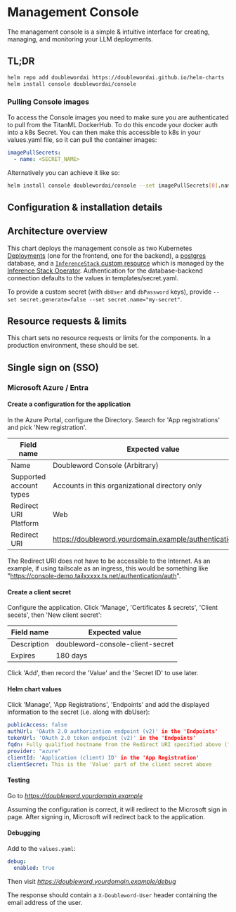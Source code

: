 # Management Console

The management console is a simple & intuitive interface for creating, managing, and monitoring your LLM deployments.

## TL;DR

```bash
helm repo add doublewordai https://doublewordai.github.io/helm-charts
helm install console doublewordai/console
```

### Pulling Console images

To access the Console images you need to make sure you are authenticated to pull from the TitanML DockerHub. To do this encode your docker auth into a k8s Secret. You can then make this accessible to k8s in your values.yaml file, so it can pull the container images:

```yaml
imagePullSecrets:
  - name: <SECRET_NAME>
```

Alternatively you can achieve it like so:

```bash
helm install console doublewordai/console --set imagePullSecrets[0].name=<SECRET_NAME>
```

## Configuration & installation details

## Architecture overview

This chart deploys the management console as two Kubernetes [Deployments](https://kubernetes.io/docs/concepts/workloads/controllers/deployment/) (one for the frontend, one for the backend), a [postgres](https://www.postgresql.org/) database, and a [`InferenceStack` custom resource](https://github.com/doublewordai/helm-charts/charts/inference-stack) which is managed by the [Inference Stack Operator](./../../operator-lifecycle-manager/README.md).
Authentication for the database-backend connection defaults to the values in templates/secret.yaml.

To provide a custom secret (with `dbUser` and `dbPassword` keys), provide `--set secret.generate=false --set secret.name="my-secret"`.

## Resource requests & limits

This chart sets no resource requests or limits for the components.
In a production environment, these should be set.

## Single sign on (SSO)

### Microsoft Azure / Entra

#### Create a configuration for the application


In the Azure Portal, configure the Directory.  Search for 'App registrations' and pick 'New registration'.

| Field name              | Expected value                                             |
| ----------------------- | ---------------------------------------------------------- |
| Name                    | Doubleword Console       (Arbitrary)                       |
| Supported account types | Accounts in this organizational directory only             |
| Redirect URI Platform   | Web                                                        |
| Redirect URI            | https://doubleword.yourdomain.example/authentication/auth  |
                          
The Redirect URI does not have to be accessible to the Internet. As an example, if using tailscale as an ingress, this would be something like "https://console-demo.tailxxxxx.ts.net/authentication/auth".

#### Create a client secret

Configure the application.  Click 'Manage', 'Certificates & secrets', 'Client secets', then 'New client secret':

| Field name  | Expected value                   |
| ----------- | -------------------------------- |
| Description | doubleword-console-client-secret |
| Expires     | 180 days                         |

Click 'Add', then record the 'Value' and the 'Secret ID' to use later.

#### Helm chart values

Click 'Manage', 'App Registrations', 'Endpoints' and add the displayed information to the secret (i.e. along with dbUser):

```yaml
publicAccess: false
authUrl: 'OAuth 2.0 authorization endpoint (v2)' in the 'Endpoints'
tokenUrl: 'OAuth 2.0 token endpoint (v2)' in the 'Endpoints'
fqdn: Fully qualified hostname from the Redirect URI specified above (for example:  *doubleword.yourdomain.example*)
provider: "azure"
clientId: 'Application (client) ID' in the 'App Registration'
clientSecret: This is the 'Value' part of the client secret above
```

#### Testing

Go to *<https://doubleword.yourdomain.example>*

Assuming the configuration is correct, it will redirect to the Microsoft sign in page. After signing in, Microsoft will redirect back to the application.

#### Debugging

Add to the `values.yaml`:

```yaml
debug:
  enabled: true
```

Then visit *<https://doubleword.yourdomain.example/debug>*

The response should contain a `X-Doubleword-User` header containing the email address of the user.

